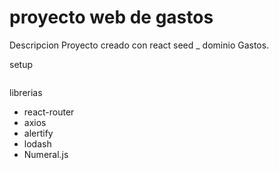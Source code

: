 # proyecto web de gastos

Descripcion
Proyecto creado con react seed _ dominio Gastos.

setup
``` bash

```

librerias
- react-router
- axios
- alertify
- lodash
- Numeral.js